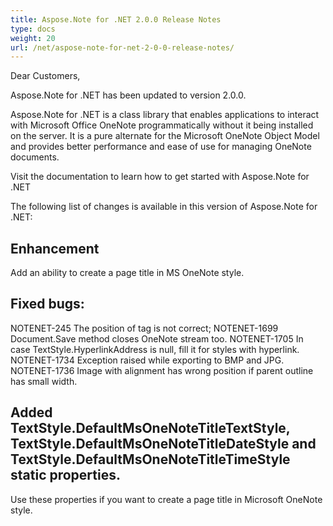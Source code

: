 ```yaml
---
title: Aspose.Note for .NET 2.0.0 Release Notes
type: docs
weight: 20
url: /net/aspose-note-for-net-2-0-0-release-notes/
---
```


Dear Customers,

Aspose.Note for .NET has been updated to version 2.0.0.

Aspose.Note for .NET is a class library that enables applications to interact with Microsoft Office OneNote programmatically without it being installed on the server. It is a pure alternate for the Microsoft OneNote Object Model and provides better performance and ease of use for managing OneNote documents.

Visit the documentation to learn how to get started with Aspose.Note for .NET

The following list of changes is available in this version of Aspose.Note for .NET:
## **Enhancement**
Add an ability to create a page title in MS OneNote style.
## **Fixed bugs:**
NOTENET-245 The position of tag is not correct; NOTENET-1699 Document.Save method closes OneNote stream too. 
NOTENET-1705 In case TextStyle.HyperlinkAddress is null, fill it for styles with hyperlink. 
NOTENET-1734 Exception raised while exporting to BMP and JPG. 
NOTENET-1736 Image with alignment has wrong position if parent outline has small width.
## **Added TextStyle.DefaultMsOneNoteTitleTextStyle, TextStyle.DefaultMsOneNoteTitleDateStyle and TextStyle.DefaultMsOneNoteTitleTimeStyle static properties.**
Use these properties if you want to create a page title in Microsoft OneNote style.
